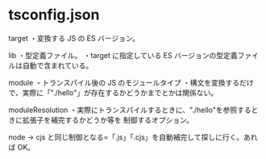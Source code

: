 # tsconfig.json

target
・変換する JS の ES バージョン。

lib
・型定義ファイル。
・target に指定している ES バージョンの型定義ファイルは自動で含まれている。

module
・トランスパイル後の JS のモジュールタイプ
・構文を変換するだけで、実際に「"./hello"」が存在するかどうかまでとかは関係ない。

moduleResolution
・実際にトランスパイルするときに、"./hello"を参照するときに拡張子を補完するかどうか等を
制御するオプション。

node -> cjs と同じ制御となる=「.js」「.cjs」を自動補完して探しに行く。あれば OK。
